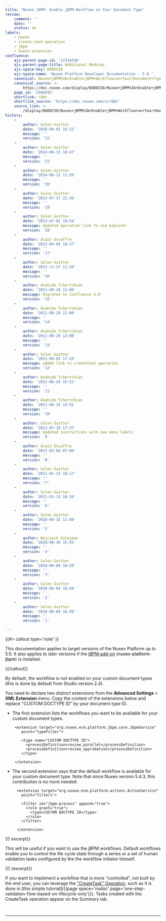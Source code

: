 ```yaml
---
title: 'Nuxeo jBPM: Enable jBPM Workflow on Your Document Type'
review:
    comment: ''
    date: ''
    status: ok
labels:
    - howto
    - create-task-operation
    - jbpm
    - howto-extension
confluence:
    ajs-parent-page-id: '17334336'
    ajs-parent-page-title: Additional Modules
    ajs-space-key: NXDOC58
    ajs-space-name: 'Nuxeo Platform Developer Documentation - 5.8 '
    canonical: Nuxeo+jBPM%3A+Enable+jBPM+Workflow+on+Your+Document+Type
    canonical_source: >-
        https://doc.nuxeo.com/display/NXDOC58/Nuxeo+jBPM%3A+Enable+jBPM+Workflow+on+Your+Document+Type
    page_id: '2949293'
    shortlink: rQAt
    shortlink_source: 'https://doc.nuxeo.com/x/rQAt'
    source_link: >-
        /display/NXDOC58/Nuxeo+jBPM%3A+Enable+jBPM+Workflow+on+Your+Document+Type
history:
    - 
        author: Solen Guitter
        date: '2016-09-01 16:12'
        message: ''
        version: '22'
    - 
        author: Solen Guitter
        date: '2014-06-13 10:47'
        message: ''
        version: '21'
    - 
        author: Solen Guitter
        date: '2014-06-12 11:26'
        message: ''
        version: '20'
    - 
        author: Solen Guitter
        date: '2013-07-17 22:36'
        message: ''
        version: '19'
    - 
        author: Solen Guitter
        date: '2013-07-01 10:54'
        message: Updated operation link to use Explorer
        version: '18'
    - 
        author: Alain Escaffre
        date: '2013-04-04 18:37'
        message: ''
        version: '17'
    - 
        author: Solen Guitter
        date: '2012-11-27 11:20'
        message: ''
        version: '16'
    - 
        author: Anahide Tchertchian
        date: '2011-09-29 12:08'
        message: Migrated to Confluence 4.0
        version: '15'
    - 
        author: Anahide Tchertchian
        date: '2011-09-29 12:08'
        message: ''
        version: '14'
    - 
        author: Anahide Tchertchian
        date: '2011-09-29 12:08'
        message: ''
        version: '13'
    - 
        author: Solen Guitter
        date: '2011-09-01 17:15'
        message: added link to createTask operation
        version: '12'
    - 
        author: Anahide Tchertchian
        date: '2011-08-24 15:51'
        message: ''
        version: '11'
    - 
        author: Anahide Tchertchian
        date: '2011-08-24 15:51'
        message: ''
        version: '10'
    - 
        author: Solen Guitter
        date: '2011-07-19 17:37'
        message: Updated instructions with new menu labels
        version: '9'
    - 
        author: Alain Escaffre
        date: '2011-03-04 07:00'
        message: ''
        version: '8'
    - 
        author: Solen Guitter
        date: '2011-01-13 10:17'
        message: ''
        version: '7'
    - 
        author: Solen Guitter
        date: '2011-01-13 10:16'
        message: ''
        version: '6'
    - 
        author: Solen Guitter
        date: '2010-09-15 11:40'
        message: ''
        version: '5'
    - 
        author: Wojciech Sulejman
        date: '2010-08-30 15:55'
        message: ''
        version: '4'
    - 
        author: Solen Guitter
        date: '2010-06-04 18:59'
        message: ''
        version: '3'
    - 
        author: Solen Guitter
        date: '2010-06-04 18:56'
        message: ''
        version: '2'
    - 
        author: Solen Guitter
        date: '2010-06-04 16:59'
        message: ''
        version: '1'

---
```

{{#> callout type='note' }}

This documentation applies to target versions of the Nuxeo Platform up to 5.5\. It also applies to later versions if the&nbsp;[<span style="color: rgb(0,0,0);">j</span>BPM add-on](https://connect.nuxeo.com/nuxeo/site/marketplace/package/nuxeo-platform-jbpm) (<span style="color: rgb(0,0,0);">nuxeo-platform-jbpm</span>) is installed.

{{/callout}}

By default, the workflow is not enabled on your custom document types (this is done by default from Studio version 2.4).

You need to declare two distinct extensions from the **Advanced Settings** > **XML Extension** menu.
Copy the content of the extensions below and replace "CUSTOM DOCTYPE ID" by your document type ID.

*   The first extension lists the workflows you want to be available for your custom document types.

    ```
     <extension target="org.nuxeo.ecm.platform.jbpm.core.JbpmService"
        point="typeFilter">

        <type name="CUSTOM DOCTYPE ID">
          <processDefinition>review_parallel</processDefinition>
          <processDefinition>review_approbation</processDefinition>
        </type>

     </extension>

    ```

*   The second extension says that the default workflow is available for your custom document type. Note that since Nuxeo version 5.4.3, this contribution is no more needed:

    ```
      <extension target="org.nuxeo.ecm.platform.actions.ActionService"
        point="filters">

        <filter id="jbpm-process" append="true">
          <rule grant="true">
            <type>CUSTOM DOCTYPE ID</type>
          </rule>
        </filter>

      </extension>

    ```

{{! excerpt}}

This will be useful if you want to use the jBPM workflows. Default workflows enable you to control the life cycle state through a series or a set of human validation tasks configured by the the workflow initiator himself.

{{! /excerpt}}

If you want to implement a workflow that is more "controlled", not built by the end user, you can leverage the ["CreateTask" Operation](http://explorer.nuxeo.org/nuxeo/site/distribution/current/viewOperation/Workflow.CreateTask), such as it is done in [this simple tutorial]({{page space='nxdoc' page='one-step-validation-flow-based-on-lifecycle-only'}}). Tasks created with the CreateTask operation appear on the Summary tab.

&nbsp;

* * *